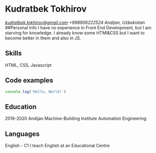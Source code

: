 # Kudratbek Tokhirov
*kudratbek.tokhirov@gmail.com*
*+998906222524*
*Andijan, Uzbekistan*
##Personal Info
I have no experience in Front End Development, but I am starving for knowledge. I already know some HTMl&CSS but I want to become better in them and also in JS.
## Skills
HTML, CSS, Javascript

## Code examples
```javascript
console.log('Hello, World!')
```
## Education
2016-2020 Andijan Machine-Building Institute
Automation Engineering

## Languages
English - C1
I teach English at an Educational Centre
